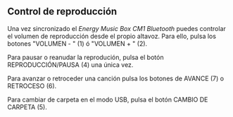 ## Control de reproducción

Una vez sincronizado el *Energy Music Box CM1 Bluetooth* puedes controlar el volumen de reproducción desde el propio altavoz. Para ello, pulsa los botones "VOLUMEN - " (1) ó "VOLUMEN + " (2).

Para pausar o reanudar la reprodución, pulsa el botón REPRODUCCIÓN/PAUSA (4) una única vez.

Para avanzar o retroceder una canción pulsa los botones de AVANCE (7) o RETROCESO (6).

Para cambiar de carpeta en el modo USB, pulsa el botón CAMBIO DE CARPETA (5).
